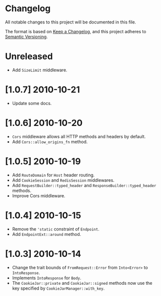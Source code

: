 # Changelog
All notable changes to this project will be documented in this file.

The format is based on [Keep a Changelog](https://keepachangelog.com/en/1.0.0/),
and this project adheres to [Semantic Versioning](https://semver.org/spec/v2.0.0.html).

# Unreleased

- Add `SizeLimit` middleware.

# [1.0.7] 2010-10-21

- Update some docs.

# [1.0.6] 2010-10-20

- `Cors` middleware allows all HTTP methods and headers by default.
- Add `Cors::allow_origins_fn` method.

# [1.0.5] 2010-10-19

- Add `RouteDomain` for `Host` header routing.
- Add `CookieSession` and `RedisSession` middlewares.
- Add `RequestBuilder::typed_header` and `ResponseBuilder::typed_header` methods.
- Improve Cors middleware.

# [1.0.4] 2010-10-15

- Remove the `'static` constraint of `Endpoint`.
- Add `EndpointExt::around` method.

# [1.0.3] 2010-10-14

- Change the trait bounds of `FromRequest::Error` from `Into<Error>` to `IntoResponse`.
- Implements `IntoResponse` for `Body`.
- The `CookieJar::private` and `CookieJar::signed` methods now use the key specified by `CookieJarManager::with_key`.

